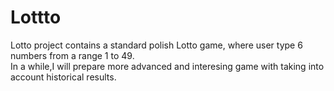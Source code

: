# Lottto
Lotto project contains a standard polish Lotto game, where user type 6 numbers from a range 1 to 49.<br>
In a while,I will prepare more advanced and interesing game with taking into account historical results.
